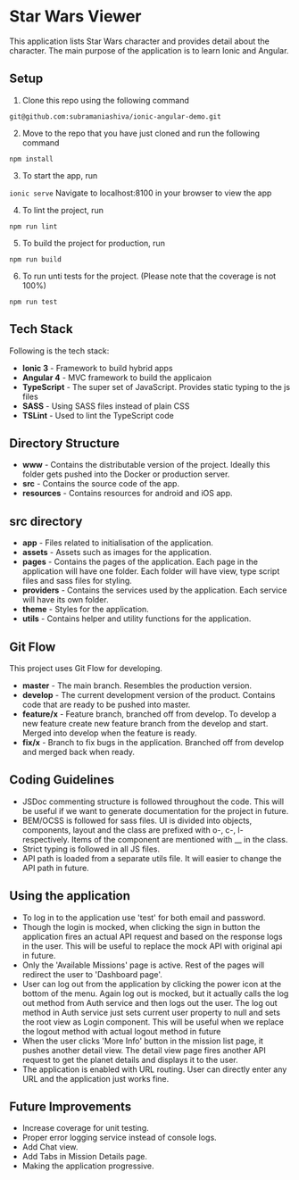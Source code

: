 Star Wars Viewer
===================

This application lists Star Wars character and provides detail about the character. The main purpose of the application is to learn Ionic and Angular.

Setup
-----

1)  Clone this repo using the following command

`git@github.com:subramaniashiva/ionic-angular-demo.git`


2)  Move to the repo that you have just cloned and run the following command

`npm install`

3) To start the app, run

`ionic serve`
  Navigate to localhost:8100 in your browser to view the app

4) To lint the project, run

`npm run lint`

5) To build the project for production, run

`npm run build`

6) To run unti tests for the project. (Please note that the coverage is not 100%)

`npm run test`


Tech Stack
----------
Following is the tech stack:

 - **Ionic 3** - Framework to build hybrid apps
 - **Angular 4** - MVC framework to build the applicaion
 - **TypeScript** - The super set of JavaScript. Provides static typing to the js files
 - **SASS** - Using SASS files instead of plain CSS
 - **TSLint** - Used to lint the TypeScript code

Directory Structure
-------------------
 - **www** - Contains the distributable version of the project. Ideally this folder gets pushed into the Docker or production server.
 - **src** - Contains the source code of the app.
 - **resources** - Contains resources for android and iOS app.

src directory
-----------------
 - **app** - Files related to initialisation of the application.
 - **assets** - Assets such as images for the application. 
 - **pages** - Contains the pages of the application. Each page in the application will have one folder. Each folder will have view, type script files and sass files for styling.
 - **providers** - Contains the services used by the application. Each service will have its own folder.
 - **theme** - Styles for the application.
 - **utils** - Contains helper and utility functions for the application.

Git Flow
-------
This project uses Git Flow for developing. 
 - **master** - The main branch. Resembles the production version.
 - **develop** - The current development version of the product. Contains code that are ready to be pushed into master. 
 - **feature/x** - Feature branch, branched off from develop. To develop a new feature create new feature branch from the develop and start. Merged into develop when the feature is ready.
 - **fix/x** - Branch to fix bugs in the application. Branched off from develop and merged back when ready.

Coding Guidelines
-------
- JSDoc commenting structure is followed throughout the code. This will be useful if we want to generate documentation for the project in future.
- BEM/OCSS is followed for sass files. UI is divided into objects, components, layout and the class are prefixed with o-, c-, l- respectively. Items of the component are mentioned with __ in the class.
- Strict typing is followed in all JS files.
- API path is loaded from a separate utils file. It will easier to change the API path in future.

Using the application
-------
- To log in to the application use 'test' for both email and password.
- Though the login is mocked, when clicking the sign in button the application fires an actual API request and based on the response logs in the user. This will be useful to replace the mock API with original api in future.
- Only the 'Available Missions' page is active. Rest of the pages will redirect the user to 'Dashboard page'.
- User can log out from the application by clicking the power icon at the bottom of the menu. Again log out is mocked, but it actually calls the log out method from Auth service and then logs out the user. The log out method in Auth service just sets current user property to null and sets the root view as Login component. This will be useful when we replace the logout method with actual logout method in future
- When the user clicks 'More Info' button in the mission list page, it pushes another detail view. The detail view page fires another API request to get the planet details and displays it to the user.
- The application is enabled with URL routing. User can directly enter any URL and the application just works fine.

Future Improvements
-------
- Increase coverage for unit testing.
- Proper error logging service instead of console logs.
- Add Chat view.
- Add Tabs in Mission Details page.
- Making the application progressive.
